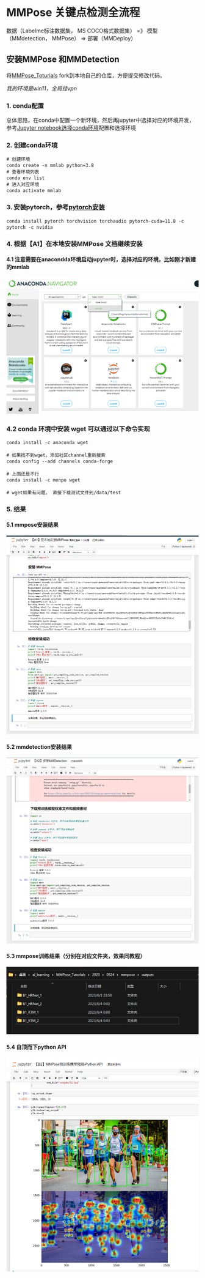 # MMPose 关键点检测全流程

数据（Labelme标注数据集， MS COCO格式数据集） =》 模型（MMdetection， MMPose） => 部署（MMDeploy）

## 安装MMPose 和MMDetection

将[MMPose_Toturials](github.com/TommyZihao/MMPose_Tutorials) fork到本地自己的仓库，方便提交修改代码。

*我的环境是win11，全局挂vpn*


### 1. conda配置

总体思路，在conda中配置一个新环境，然后再jupyter中选择对应的环境开发，参考[Jupyter notebook选择conda环境](https://www.jianshu.com/p/5eed417e04ca)配置和选择环境

### 2. 创建conda环境
```
# 创建环境
conda create -n mmlab python=3.8
# 查看环境列表
conda env list
# 进入对应环境
conda activate mmlab
```

### 3. 安装pytorch，参考[pytorch安装](https://pytorch.org/get-started/locally/)
```
conda install pytorch torchvision torchaudio pytorch-cuda=11.8 -c pytorch -c nvidia
```

### 4. 根据【A1】在本地安装MMPose 文档继续安装

#### 4.1 注意需要在anacondda环境启动jupyter时，选择对应的环境，比如刚才新建的mmlab

![avatar](files/anaconda.png)

### 4.2 conda 环境中安装 wget 可以通过以下命令实现

```
conda install -c anaconda wget

# 如果找不到wget，添加社区channel重新搜索
conda config --add channels conda-forge

# 上面还是不行
conda install -c menpo wget

# wget如果有问题， 直接下载测试文件到/data/test

```


### 5. 结果

#### 5.1 mmpose安装结果

![avatar](files/mmpose.png)

#### 5.2 mmdetection安装结果
![avatar](files/mmdetection.png)

#### 5.3 mmpose训练结果（分别在对应文件夹，效果同教程）

![avatar](files/mmpose_result.png)

#### 5.4 自顶而下python API
![avatar](files/mmpose_python_api.png)

